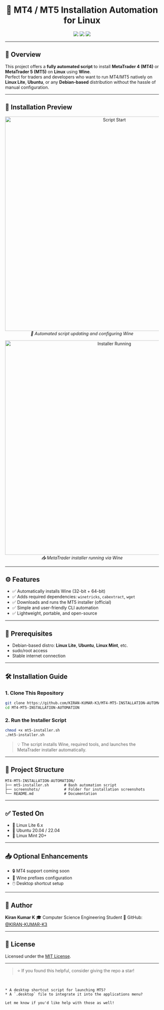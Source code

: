 <h1 align="center">🚀 MT4 / MT5 Installation Automation for Linux</h1>

<p align="center">
  <img src="https://img.shields.io/badge/Linux-Supported-green?style=for-the-badge&logo=linux">
  <img src="https://img.shields.io/badge/Wine-Automated-blue?style=for-the-badge&logo=wine">
  <img src="https://img.shields.io/github/license/KIRAN-KUMAR-K3/MT4-MT5-INSTALLATION-AUTOMATION?style=for-the-badge">
</p>

---

## 📌 Overview

This project offers a **fully automated script** to install **MetaTrader 4 (MT4)** or **MetaTrader 5 (MT5)** on **Linux** using **Wine**.  
Perfect for traders and developers who want to run MT4/MT5 natively on **Linux Lite**, **Ubuntu**, or any **Debian-based** distribution without the hassle of manual configuration.

---

## 📸 Installation Preview

<p align="center">
  <img src="screenshots/step1.png" alt="Script Start" width="700"/>
  <br/>
  <em>🔧 Automated script updating and configuring Wine</em>
</p>

<p align="center">
  <img src="screenshots/step2.png" alt="Installer Running" width="700"/>
  <br/>
  <em>📥 MetaTrader installer running via Wine</em>
</p>

---

## ⚙️ Features

- ✅ Automatically installs Wine (32-bit + 64-bit)
- ✅ Adds required dependencies: `winetricks`, `cabextract`, `wget`
- ✅ Downloads and runs the MT5 installer (official)
- ✅ Simple and user-friendly CLI automation
- ✅ Lightweight, portable, and open-source

---

## 🧰 Prerequisites

- Debian-based distro: **Linux Lite**, **Ubuntu**, **Linux Mint**, etc.
- sudo/root access
- Stable internet connection

---

## 🛠️ Installation Guide

### 1. Clone This Repository
```bash
git clone https://github.com/KIRAN-KUMAR-K3/MT4-MT5-INSTALLATION-AUTOMATION.git
cd MT4-MT5-INSTALLATION-AUTOMATION
````

### 2. Run the Installer Script

```bash
chmod +x mt5-installer.sh
./mt5-installer.sh
```

> 💡 The script installs Wine, required tools, and launches the MetaTrader installer automatically.

---

## 📂 Project Structure

```
MT4-MT5-INSTALLATION-AUTOMATION/
├── mt5-installer.sh       # Bash automation script
├── screenshots/           # Folder for installation screenshots
└── README.md              # Documentation
```

---

## ✅ Tested On

* 🐧 Linux Lite 6.x
* 🐧 Ubuntu 20.04 / 22.04
* 🐧 Linux Mint 20+

---

## 📥 Optional Enhancements

* 🔒 MT4 support coming soon
* 📁 Wine prefixes configuration
* 🖱️ Desktop shortcut setup

---

## 👤 Author

**Kiran Kumar K**
🎓 Computer Science Engineering Student
🔗 GitHub: [@KIRAN-KUMAR-K3](https://github.com/KIRAN-KUMAR-K3)

---

## 📄 License

Licensed under the [MIT License](LICENSE).

---

> ⭐️ If you found this helpful, consider giving the repo a star!

````


* A desktop shortcut script for launching MT5?
* A `.desktop` file to integrate it into the applications menu?

Let me know if you'd like help with those as well!
